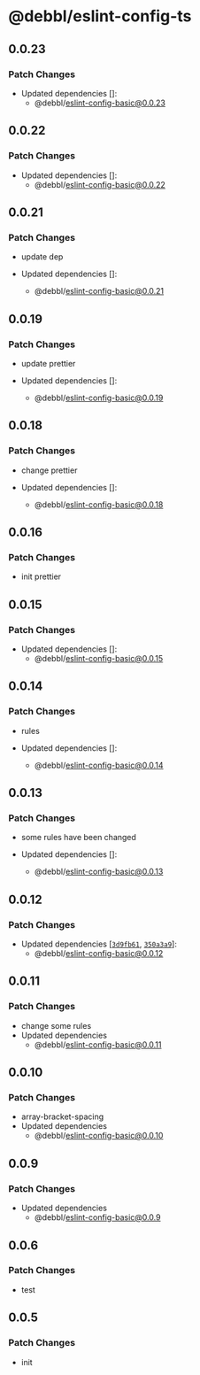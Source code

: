 # @debbl/eslint-config-ts

## 0.0.23

### Patch Changes

- Updated dependencies []:
  - @debbl/eslint-config-basic@0.0.23

## 0.0.22

### Patch Changes

- Updated dependencies []:
  - @debbl/eslint-config-basic@0.0.22

## 0.0.21

### Patch Changes

- update dep

- Updated dependencies []:
  - @debbl/eslint-config-basic@0.0.21

## 0.0.19

### Patch Changes

- update prettier

- Updated dependencies []:
  - @debbl/eslint-config-basic@0.0.19

## 0.0.18

### Patch Changes

- change prettier

- Updated dependencies []:
  - @debbl/eslint-config-basic@0.0.18

## 0.0.16

### Patch Changes

- init prettier

## 0.0.15

### Patch Changes

- Updated dependencies []:
  - @debbl/eslint-config-basic@0.0.15

## 0.0.14

### Patch Changes

- rules

- Updated dependencies []:
  - @debbl/eslint-config-basic@0.0.14

## 0.0.13

### Patch Changes

- some rules have been changed

- Updated dependencies []:
  - @debbl/eslint-config-basic@0.0.13

## 0.0.12

### Patch Changes

- Updated dependencies [[`3d9fb61`](https://github.com/Debbl/eslint-config/commit/3d9fb6117941598b1a0d398575d62f2cd80b5f02), [`350a3a9`](https://github.com/Debbl/eslint-config/commit/350a3a96f09e45138009fb652d93517b683c0169)]:
  - @debbl/eslint-config-basic@0.0.12

## 0.0.11

### Patch Changes

- change some rules
- Updated dependencies
  - @debbl/eslint-config-basic@0.0.11

## 0.0.10

### Patch Changes

- array-bracket-spacing
- Updated dependencies
  - @debbl/eslint-config-basic@0.0.10

## 0.0.9

### Patch Changes

- Updated dependencies
  - @debbl/eslint-config-basic@0.0.9

## 0.0.6

### Patch Changes

- test

## 0.0.5

### Patch Changes

- init

